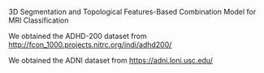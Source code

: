 3D Segmentation and Topological Features-Based Combination Model for MRI Classification

We obtained the ADHD-200 dataset from http://fcon_1000.projects.nitrc.org/indi/adhd200/

We obtained the ADNI dataset from https://adni.loni.usc.edu/

